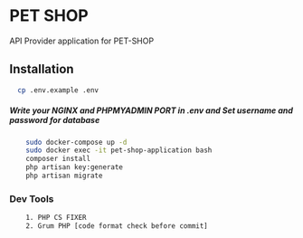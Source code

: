 # PET SHOP

API Provider application for PET-SHOP

## Installation 
```bash
  cp .env.example .env
```

##### Write your NGINX and PHPMYADMIN PORT in .env and Set username and password for database
```bash 
    sudo docker-compose up -d 
    sudo docker exec -it pet-shop-application bash
    composer install
    php artisan key:generate
    php artisan migrate
```

### Dev Tools 
```html
    1. PHP CS FIXER 
    2. Grum PHP [code format check before commit] 
```

